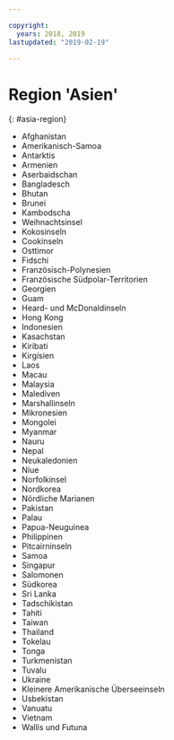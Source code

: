 ```yaml
---

copyright:
  years: 2018, 2019
lastupdated: "2019-02-19"

---
```



# Region 'Asien'
{: #asia-region}

* Afghanistan
* Amerikanisch-Samoa
* Antarktis
* Armenien
* Aserbaidschan
* Bangladesch
* Bhutan
* Brunei
* Kambodscha
* Weihnachtsinsel
* Kokosinseln
* Cookinseln
* Osttimor
* Fidschi
* Französisch-Polynesien
* Französische Südpolar-Territorien
* Georgien
* Guam
* Heard- und McDonaldinseln
* Hong Kong
* Indonesien
* Kasachstan
* Kiribati
* Kirgisien
* Laos
* Macau
* Malaysia
* Malediven
* Marshallinseln
* Mikronesien
* Mongolei
* Myanmar
* Nauru
* Nepal
* Neukaledonien
* Niue
* Norfolkinsel
* Nordkorea
* Nördliche Marianen
* Pakistan
* Palau
* Papua-Neuguinea
* Philippinen
* Pitcairninseln
* Samoa
* Singapur
* Salomonen
* Südkorea
* Sri Lanka
* Tadschikistan
* Tahiti
* Taiwan
* Thailand
* Tokelau
* Tonga
* Turkmenistan
* Tuvalu
* Ukraine
* Kleinere Amerikanische Überseeinseln
* Usbekistan
* Vanuatu
* Vietnam
* Wallis und Futuna
